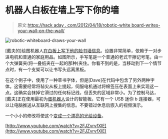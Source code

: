# 机器人白板在墙上写下你的墙

> 原文:[https://hack aday . com/2012/04/18/robotic-white board-writes-your-wall-on-the-wall/](https://hackaday.com/2012/04/18/robotic-whiteboard-writes-your-wall-on-the-wall/)

![](../Images/bc73bbdc321c4ad0c117adcd912985b0.png "robotic-whiteboard-draws-your-wall")

[戴夫的]绘图机器人[在白板上写下他的脸书墙信息](http://www.instructables.com/id/Facebook-Wall-Robot)。设置非常简单，依赖于一对步进电机和普通的家庭用品。如图所示，手写笔是一个普通的老式干擦记号笔，由一个大弹簧夹(将一叠纸夹在一起的那种)夹住。你看不到的是，当移动到下一个情节点时，有一个支架可以让书写头远离黑板。

在这个例子中，使用了一种草书字体，但是[Dave]在代码中包含了另外两种字体。这需要经常将毡尖从板上提起，伺服电机通过将棉签压在表面上来实现这一点。这确实会抹掉它滑过的任何标记线，但丢失的区域非常小。为了控制马达，[戴夫]正在使用最初为[蛋机器人](http://www.egg-bot.com/)设计的智能板。它有一个 USB 迷你 b 连接器，可以让电脑推送从互联网上搜集的信息。不要错过休息后嵌入的视频演示。

一个小小的修改将使这个[变成一个漂亮的光绘设备](http://hackaday.com/2012/02/27/light-painting-with-a-string-plotter/)。

[http://www.youtube.com/watch?v=2FJZvrvfXlE](http://www.youtube.com/watch?v=2FJZvrvfXlE)
